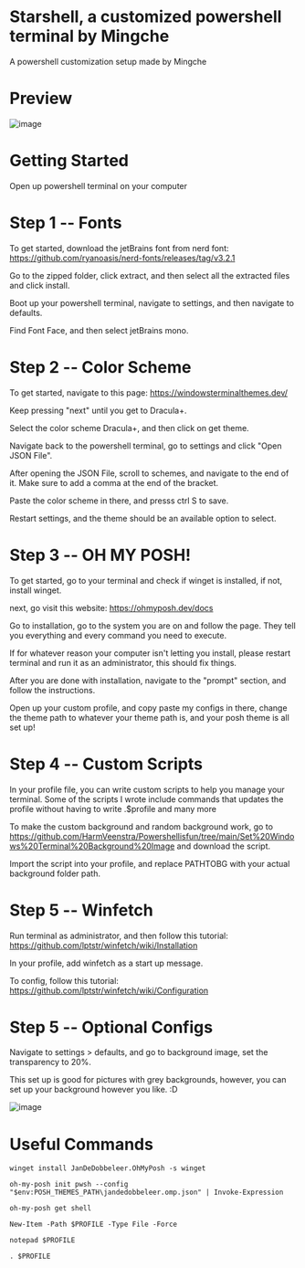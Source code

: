 # Starshell, a customized powershell terminal by Mingche
A powershell customization setup made by Mingche

# Preview
![image](https://github.com/MingcheL1/Powershell-Customization/assets/132795672/e18e18a0-20a5-41c5-8c77-9d34ea7ebf92)

# Getting Started
Open up powershell terminal on your computer

# Step 1 -- Fonts
To get started, download the jetBrains font from nerd font: https://github.com/ryanoasis/nerd-fonts/releases/tag/v3.2.1

Go to the zipped folder, click extract, and then select all the extracted files and click install.

Boot up your powershell terminal, navigate to settings, and then navigate to defaults.

Find Font Face, and then select jetBrains mono.

# Step 2 -- Color Scheme
To get started, navigate to this page: https://windowsterminalthemes.dev/

Keep pressing "next" until you get to Dracula+.

Select the color scheme Dracula+, and then click on get theme.

Navigate back to the powershell terminal, go to settings and click "Open JSON File".

After opening the JSON File, scroll to schemes, and navigate to the end of it. Make sure to add a comma at the end of the bracket.

Paste the color scheme in there, and presss ctrl S to save.

Restart settings, and the theme should be an available option to select.

# Step 3 -- OH MY POSH!

To get started, go to your terminal and check if winget is installed, if not, install winget.

next, go visit this website: https://ohmyposh.dev/docs

Go to installation, go to the system you are on and follow the page. They tell you everything and every command you need to execute.

If for whatever reason your computer isn't letting you install, please restart terminal and run it as an administrator, this should fix things.

After you are done with installation, navigate to the "prompt" section, and follow the instructions.

Open up your custom profile, and copy paste my configs in there, change the theme path to whatever your theme path is, and your posh theme is all set up!

# Step 4 -- Custom Scripts
In your profile file, you can write custom scripts to help you manage your terminal. Some of the scripts I wrote include commands that updates the profile without having to write .$profile and many more

To make the custom background and random background work, go to https://github.com/HarmVeenstra/Powershellisfun/tree/main/Set%20Windows%20Terminal%20Background%20Image and download the script.

Import the script into your profile, and replace PATHTOBG with your actual background folder path.

# Step 5 -- Winfetch
Run terminal as administrator, and then follow this tutorial: https://github.com/lptstr/winfetch/wiki/Installation

In your profile, add winfetch as a start up message.

To config, follow this tutorial: https://github.com/lptstr/winfetch/wiki/Configuration

# Step 5 -- Optional Configs

Navigate to settings > defaults, and go to background image, set the transparency to 20%.

This set up is good for pictures with grey backgrounds, however, you can set up your background however you like. :D


![image](https://github.com/MingcheL1/Powershell-Customization/assets/132795672/e18e18a0-20a5-41c5-8c77-9d34ea7ebf92)



# Useful Commands

```
winget install JanDeDobbeleer.OhMyPosh -s winget
```
```
oh-my-posh init pwsh --config "$env:POSH_THEMES_PATH\jandedobbeleer.omp.json" | Invoke-Expression
```
```
oh-my-posh get shell
```
```
New-Item -Path $PROFILE -Type File -Force
```
```
notepad $PROFILE
```
```
. $PROFILE
```


